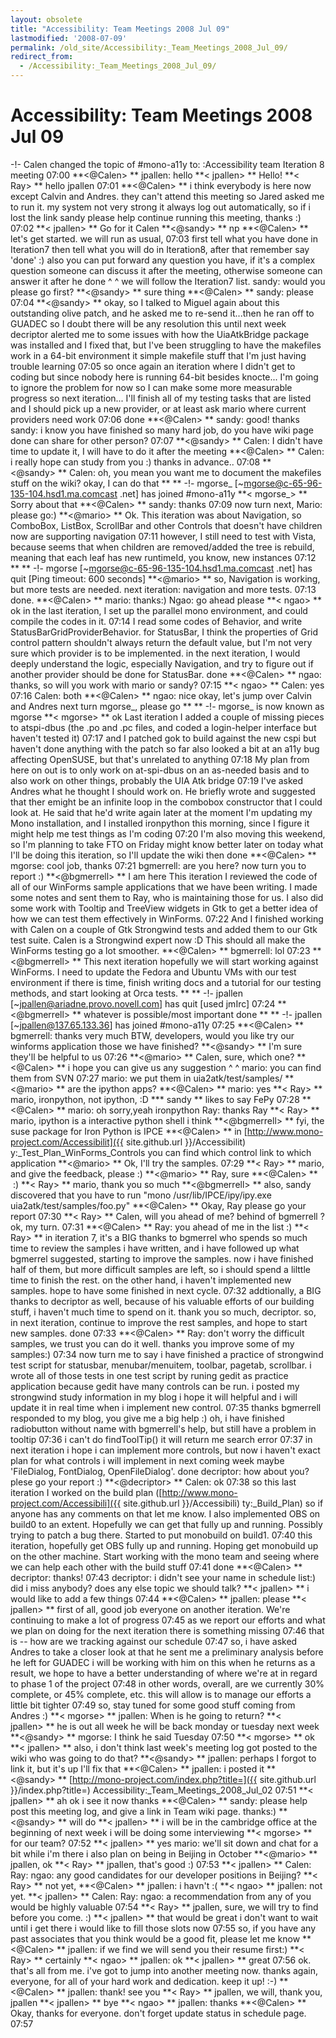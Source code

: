 ```yaml
---
layout: obsolete
title: "Accessibility: Team Meetings 2008 Jul 09"
lastmodified: '2008-07-09'
permalink: /old_site/Accessibility:_Team_Meetings_2008_Jul_09/
redirect_from:
  - /Accessibility:_Team_Meetings_2008_Jul_09/
---
```


Accessibility: Team Meetings 2008 Jul 09
========================================

-!- Calen changed the topic of \#mono-a11y to: :Accessibility team Iteration 8 meeting
07:00
**\<@Calen\> **
jpallen: hello
**\< jpallen\> **
Hello!
**\< Ray\> **
hello jpallen
07:01
**\<@Calen\> **
i think everybody is here now except Calvin and Andres. they can't attend this meeting so Jared asked me to run it.
my system not very strong it always log out automatically, so if i lost the link sandy please help continue running this meeting, thanks :)
07:02
**\< jpallen\> **
Go for it Calen
**\<@sandy\> **
np
**\<@Calen\> **
let's get started. we will run as usual,
07:03
first tell what you have done in Iteration7 then tell what you will do in Iteration8, after that remember say 'done' :)
also you can put forward any question you have, if it's a complex question someone can discuss it after the meeting, otherwise someone can answer it after he done \^ \^
we will follow the Iteration7 list.
sandy: would you please go first?
**\<@sandy\> **
sure thing
**\<@Calen\> **
sandy: please
07:04
**\<@sandy\> **
okay, so I talked to Miguel again about this outstanding olive patch, and he asked me to re-send it...then he ran off to GUADEC so I doubt there will be any resolution this until next week
decriptor alerted me to some issues with how the UiaAtkBridge package was installed
and I fixed that, but I've been struggling to have the makefiles work in a 64-bit environment
it simple makefile stuff that I'm just having trouble learning
07:05
so once again an iteration where I didn't get to coding
but since nobody here is running 64-bit besides knocte...
I'm going to ignore the problem for now so I can make some more measurable progress
so next iteration...
I'll finish all of my testing tasks that are listed
and I should pick up a new provider, or at least ask mario where current providers need work
07:06
done
**\<@Calen\> **
sandy: good! thanks
sandy: i know you have finished so many hard job, do you have wiki page done can share for other person?
07:07
**\<@sandy\> **
Calen: I didn't have time to update it, I will have to do it after the meeting
**\<@Calen\> **
Calen: i really hope can study from you :) thanks in advance..
07:08
**\<@sandy\> **
Calen: oh, you mean you want me to document the makefiles stuff on the wiki?
okay, I can do that
** **
-!- mgorse\_ [\~mgorse@c-65-96-135-104.hsd1.ma.comcast .net] has joined \#mono-a11y
**\< mgorse\_\> **
Sorry about that
**\<@Calen\> **
sandy: thanks
07:09
now turn next, Mario: please go:)
**\<@mario\> **
Ok.
This iteration was about Navigation, so ComboBox, ListBox, ScrollBar and other Controls that doesn't have children now are supporting navigation
07:11
however, I still need to test with Vista, because seems that when children are removed/added the tree is rebuild, meaning that each leaf has new runtimeId, you know, new instances
07:12
** **
-!- mgorse [\~mgorse@c-65-96-135-104.hsd1.ma.comcast .net] has quit [Ping timeout: 600 seconds]
**\<@mario\> **
so, Navigation is working, but more tests are needed.
next iteration: navigation and more tests.
07:13
done.
**\<@Calen\> **
mario: thanks:)
Ngao: go ahead please
**\< ngao\> **
ok
in the last iteration, I set up the parallel mono environment, and could compile the codes in it.
07:14
I read some codes of Behavior, and write StatusBarGridProviderBehavior.
for StatusBar, I think the properties of Grid control pattern shouldn't always return the default value, but I'm not very sure which provider is to be implemented.
in the next iteration, I would deeply understand the logic, especially Navigation, and try to figure out if another provider should be done for StatusBar.
done
**\<@Calen\> **
ngao: thanks, so will you work with mario or sandy?
07:15
**\< ngao\> **
Calen: yes
07:16
Calen: both
**\<@Calen\> **
ngao: nice
okay, let's jump over Calvin and Andres
next turn mgorse\_, please go
** **
-!- mgorse\_ is now known as mgorse
**\< mgorse\> **
ok
Last iteration I added a couple of missing pieces to atspi-dbus (the .po and .pc files, and coded a login-helper interface but haven't tested it)
07:17
and I patched gok to build against the new cspi but haven't done anything with the patch so far
also looked a bit at an a11y bug affecting OpenSUSE, but that's unrelated to anything
07:18
My plan from here on out is to only work on at-spi-dbus on an as-needed basis and to also work on other things, probably the UIA Atk bridge
07:19
I've asked Andres what he thought I should work on. He briefly wrote and suggested that ther emight be an infinite loop in the combobox constructor that I could look at. He said that he'd write again later
at the moment I'm updating my Mono installation, and I installed ironpython this morning, since I figure it might help me test things as I'm coding
07:20
I'm also moving this weekend, so I'm planning to take FTO on Friday
might know better later on today what I'll be doing this iteration, so I'll update the wiki then
done
**\<@Calen\> **
mgorse: cool job, thanks
07:21
bgmerrell: are you here? now turn you to report :)
**\<@bgmerrell\> **
I am here
This iteration I reviewed the code of all of our WinForms sample applications that we have been writing. I made some notes and sent them to Ray, who is maintaining those for us.
I also did some work with Tooltip and TreeView widgets in Gtk to get a better idea of how we can test them effectively in WinForms.
07:22
And I finished working with Calen on a couple of Gtk Strongwind tests and added them to our Gtk test suite. Calen is a Strongwind expert now :D This should all make the WinForms testing go a lot smoother.
**\<@Calen\> **
bgmerrell: lol
07:23
**\<@bgmerrell\> **
This next iteration hopefully we will start working against WinForms. I need to update the Fedora and Ubuntu VMs with our test environment if there is time, finish writing docs and a tutorial for our testing methods, and start looking at Orca tests.
** **
-!- jpallen [\~jpallen@ariadne.provo.novell.com] has quit [used jmIrc]
07:24
**\<@bgmerrell\> **
whatever is possible/most important
done
** **
-!- jpallen [\~jpallen@137.65.133.36] has joined \#mono-a11y
07:25
**\<@Calen\> **
bgmerrell: thanks very much
BTW, developers, would you like try our winforms application those we have finished?
**\<@sandy\> **
I'm sure they'll be helpful to us
07:26
**\<@mario\> **
Calen, sure, which one?
**\<@Calen\> **
i hope you can give us any suggestion \^ \^
mario: you can find them from SVN
07:27
mario: we put them in uia2atk/test/samples/
**\<@mario\> **
are the ipython apps?
**\<@Calen\> **
mario: yes
**\< Ray\> **
mario, ironpython, not ipython, :D
**\* sandy **
likes to say FePy
07:28
**\<@Calen\> **
mario: oh sorry,yeah ironpython
Ray: thanks Ray
**\< Ray\> **
mario, ipython is a interactive python shell i think
**\<@bgmerrell\> **
fyi, the suse package for Iron Python is IPCE
**\<@Calen\> **
in [http://www.mono-project.com/Accessibilit]({{ site.github.url }}/Accessibilit) y:\_Test\_Plan\_WinForms\_Controls you can find which control link to which application
**\<@mario\> **
Ok, I'll try the samples.
07:29
**\< Ray\> **
mario, and give the feedback, please :)
**\<@mario\> **
Ray, sure
**\<@Calen\> **
 :)
**\< Ray\> **
mario, thank you so much
**\<@bgmerrell\> **
also, sandy discovered that you have to run "mono /usr/lib/IPCE/ipy/ipy.exe uia2atk/test/samples/foo.py"
**\<@Calen\> **
Okay, Ray please go your report
07:30
**\< Ray\> **
Calen, will you ahead of me? behind of bgmerrell ?
ok, my turn.
07:31
**\<@Calen\> **
Ray: you ahead of me in the list :)
**\< Ray\> **
in iteration 7, it's a BIG thanks to bgmerrel who spends so much time to review the samples i have written,
and i have followed up what bgmerrel suggested, starting to improve the samples.
now i have finished half of them, but more difficult samples are left,
so i should spend a lilttle time to finish the rest. on the other hand, i haven't implemented new samples. hope to have some finished in next cycle.
07:32
addtionally, a BIG thanks to decriptor as well, because of his valuable efforts of our building stuff, i haven't much time to spend on it.
thank you so much, decriptor.
so, in next iteration, continue to improve the rest samples, and hope to start new samples.
done
07:33
**\<@Calen\> **
Ray: don't worry the difficult samples, we trust you can do it well. thanks you improve some of my samples:)
07:34
now turn me to say
i have finished a practice of strongwind test script for statusbar, menubar/menuitem, toolbar, pagetab, scrollbar.
i wrote all of those tests in one test script by runing gedit as practice application because gedit have many controls can be run.
i posted my strongwind study information in my blog i hope it will helpful and i will update it in real time when i implement new control.
07:35
thanks bgmerrell responded to my blog, you give me a big help :)
oh, i have finished radiobutton without name with bgmerrell's help, but still have a problem in tooltip
07:36
i can't do findToolTip() it will return me search error
07:37
in next iteration i hope i can implement more controls, but now i haven't exact plan for what controls i will implement in next coming week maybe 'FileDialog, FontDialog, OpenFileDialog'. done
decriptor: how about you? plese go your report :)
**\<@decriptor\> **
Calen: ok
07:38
so this last iteration I worked on the build plan ([http://www.mono-project.com/Accessibili]({{ site.github.url }}/Accessibili) ty:\_Build\_Plan) so if anyone has any comments on that let me know. I also implemented OBS on build0 to an extent. Hopefully we can get that fully up and running. Possibly trying to patch a bug there. Started to put monobuild on build1.
07:40
this iteration, hopefully get OBS fully up and running. Hoping get monobuild up on the other machine. Start working with the mono team and seeing where we can help each other with the build stuff
07:41
done
**\<@Calen\> **
decriptor: thanks!
07:43
decriptor: i didn't see your name in schedule list:)
did i miss anybody? does any else topic we should talk?
**\< jpallen\> **
i would like to add a few things
07:44
**\<@Calen\> **
jpallen: please
**\< jpallen\> **
first of all, good job everyone on another iteration. We're continuing to make a lot of progress
07:45
as we report our efforts and what we plan on doing for the next iteration there is something missing
07:46
that is -- how are we tracking against our schedule
07:47
so, i have asked Andres to take a closer look at that
he sent me a preliminary analysis before he left for GUADEC
i will be working with him on this when he returns
as a result, we hope to have a better understanding of where we're at in regard to phase 1 of the project
07:48
in other words, overall, are we currently 30% complete, or 45% complete, etc.
this will allow is to manage our efforts a little bit tighter
07:49
so, stay tuned for some good stuff coming from Andres :)
**\< mgorse\> **
jpallen: When is he going to return?
**\< jpallen\> **
he is out all week
he will be back monday or tuesday next week
**\<@sandy\> **
mgorse: I think he said Tuesday
07:50
**\< mgorse\> **
ok
**\< jpallen\> **
also, i don't think last week's meeting log got posted to the wiki
who was going to do that?
**\<@sandy\> **
jpallen: perhaps I forgot to link it, but it's up
I'll fix that
**\<@Calen\> **
jpallen: i posted it
**\<@sandy\> **
[http://mono-project.com/index.php?title=]({{ site.github.url }}/index.php?title=) Accessibility:\_Team\_Meetings\_2008\_Jul\_02
07:51
**\< jpallen\> **
ah
ok
i see it now
thanks
**\<@Calen\> **
sandy: please help post this meeting log, and give a link in Team wiki page. thanks:)
**\<@sandy\> **
will do
**\< jpallen\> **
i will be in the cambridge office at the beginning of next week
i will be doing some interviewing
**\< mgorse\> **
for our team?
07:52
**\< jpallen\> **
yes
mario: we'll sit down and chat for a bit while i'm there
i also plan on being in Beijing in October
**\<@mario\> **
jpallen, ok
**\< Ray\> **
jpallen, that's good :)
07:53
**\< jpallen\> **
Calen: Ray: ngao: any good candidates for our developer positions in Beijing?
**\< Ray\> **
not yet,
**\<@Calen\> **
jpallen: i havn't :(
**\< ngao\> **
jpallen: not yet.
**\< jpallen\> **
Calen: Ray: ngao: a recommendation from any of you would be highly valuable
07:54
**\< Ray\> **
jpallen, sure, we will try to find before you come. :)
**\< jpallen\> **
that would be great
i don't want to wait until i get there
i would like to fill those slots now
07:55
so, if you have any past associates that you think would be a good fit, please let me know
**\<@Calen\> **
jpallen: if we find we will send you their resume first:)
**\< Ray\> **
certainly
**\< ngao\> **
jpallen: ok
**\< jpallen\> **
great
07:56
ok. that's all from me. i've got to jump into another meeting now. thanks again, everyone, for all of your hard work and dedication. keep it up! :-)
**\<@Calen\> **
jpallen: thank! see you
**\< Ray\> **
jpallen, we will, thank you, jpallen
**\< jpallen\> **
bye
**\< ngao\> **
jpallen: thanks
**\<@Calen\> **
Okay, thanks for everyone. don't forget update status in schedule page.
07:57

